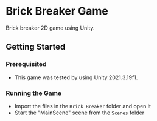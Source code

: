 # Brick Breaker Game

Brick breaker 2D game using Unity.

## Getting Started

### Prerequisited
- This game was tested by using Unity 2021.3.19f1.

### Running the Game
- Import the files in the `Brick Breaker` folder and open it
- Start the "MainScene" scene from the `Scenes` folder

